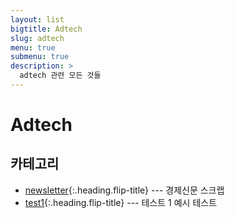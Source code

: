 ```yaml
---
layout: list
bigtitle: Adtech
slug: adtech
menu: true
submenu: true
description: >
  adtech 관련 모든 것들
---
```


# Adtech

## 카테고리

* [newsletter]{:.heading.flip-title} --- 경제신문 스크랩
* [test1]{:.heading.flip-title} --- 테스트 1 예시 테스트

[newsletter]: /newsletter/
[test1]: /test1/